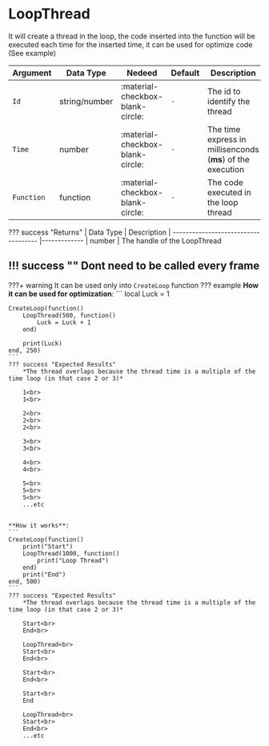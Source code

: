 # LoopThread
It will create a thread in the loop, the code inserted into the function will be executed each time for the inserted time, it can be used for optimize code (See example)

| Argument              | Data Type                            | Nedeed                    | Default         | Description
| ----------------------| ------------------------------------ | ------------------------- |-----------------|-------------
| `Id`                | string/number | :material-checkbox-blank-circle: | `-` | The id to identify the thread
| `Time`                | number | :material-checkbox-blank-circle: | `-` | The time express in millisenconds (**ms**) of the execution
| `Function`                | function | :material-checkbox-blank-circle: | `-` | The code executed in the loop thread

??? success "Returns"
    | Data Type                            | Description
    | ------------------------------------ |-------------
    | number | The handle of the LoopThread

!!! success ""
    Dont need to be called every frame
---
???+ warning
    It can be used only into `CreateLoop` function
??? example
    **How it can be used for optimization**:
    ```
    local Luck = 1

    CreateLoop(function()
        LoopThread(500, function()
            Luck = Luck + 1
        end)

        print(Luck)
    end, 250)
    ```
    ??? success "Expected Results"
        *The thread overlaps because the thread time is a multiple of the time loop (in that case 2 or 3)*

        1<br>
        1<br>

        2<br>
        2<br>
        2<br>

        3<br>
        3<br>

        4<br>
        4<br>

        5<br>
        5<br>
        5<br>
        ...etc


    **How it works**:
    ```
    CreateLoop(function()
        print("Start")
        LoopThread(1000, function()
            print("Loop Thread")
        end)
        print("End")
    end, 500)
    ```
    ??? success "Expected Results"
        *The thread overlaps because the thread time is a multiple of the time loop (in that case 2 or 3)*

        Start<br>
        End<br>

        LoopThread<br>
        Start<br>
        End<br>

        Start<br>
        End<br>

        Start<br>
        End

        LoopThread<br>
        Start<br>
        End<br>
        ...etc
